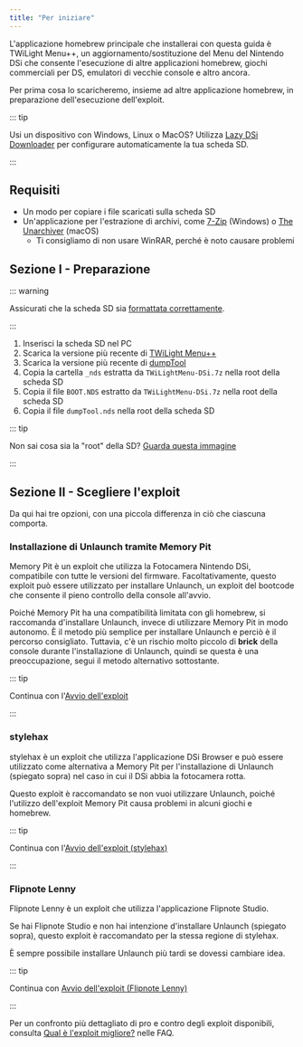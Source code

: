 ```yaml
---
title: "Per iniziare"
---
```


L'applicazione homebrew principale che installerai con questa guida è TWiLight Menu++, un aggiornamento/sostituzione del Menu del Nintendo DSi che consente l'esecuzione di altre applicazioni homebrew, giochi commerciali per DS, emulatori di vecchie console e altro ancora.

Per prima cosa lo scaricheremo, insieme ad altre applicazione homebrew, in preparazione dell'esecuzione dell'exploit.

::: tip

Usi un dispositivo con Windows, Linux o MacOS? Utilizza [Lazy DSi Downloader](lazy-dsi-downloader.html) per configurare automaticamente la tua scheda SD.

:::

## Requisiti

- Un modo per copiare i file scaricati sulla scheda SD
- Un'applicazione per l'estrazione di archivi, come [7-Zip](https://www.7-zip.org/) (Windows) o [The Unarchiver](https://apps.apple.com/us/app/the-unarchiver/id425424353) (macOS)
   - Ti consigliamo di non usare WinRAR, perché è noto causare problemi

## Sezione I - Preparazione

::: warning

Assicurati che la scheda SD sia [formattata correttamente](sd-card-setup.html).

:::

1. Inserisci la scheda SD nel PC
1. Scarica la versione più recente di [TWiLight Menu++](https://github.com/DS-Homebrew/TWiLightMenu/releases/latest/download/TWiLightMenu-DSi.7z)
1. Scarica la versione più recente di [dumpTool](https://github.com/zoogie/dumpTool/releases/latest/download/dumpTool.nds)
1. Copia la cartella `_nds` estratta da `TWiLightMenu-DSi.7z` nella root della scheda SD
1. Copia il file `BOOT.NDS` estratto da `TWiLightMenu-DSi.7z` nella root della scheda SD
1. Copia il file `dumpTool.nds` nella root della scheda SD

::: tip

Non sai cosa sia la "root" della SD? [Guarda questa immagine](https://media.discordapp.net/attachments/489307733074640926/756947922804932739/wherestheroot.png)

:::


## Sezione II - Scegliere l'exploit

Da qui hai tre opzioni, con una piccola differenza in ciò che ciascuna comporta.


### Installazione di Unlaunch tramite Memory Pit

Memory Pit è un exploit che utilizza la Fotocamera Nintendo DSi, compatibile con tutte le versioni del firmware. Facoltativamente, questo exploit può essere utilizzato per installare Unlaunch, un exploit del bootcode che consente il pieno controllo della console all'avvio.

Poiché Memory Pit ha una compatibilità limitata con gli homebrew, si raccomanda d'installare Unlaunch, invece di utilizzare Memory Pit in modo autonomo. È il metodo più semplice per installare Unlaunch e perciò è il percorso consigliato. Tuttavia, c'è un rischio molto piccolo di **brick** della console durante l'installazione di Unlaunch, quindi se questa è una preoccupazione, segui il metodo alternativo sottostante.

::: tip

Continua con l'[Avvio dell'exploit](launching-the-exploit.html)

:::


### stylehax

stylehax è un exploit che utilizza l'applicazione DSi Browser e può essere utilizzato come alternativa a Memory Pit per l'installazione di Unlaunch (spiegato sopra) nel caso in cui il DSi abbia la fotocamera rotta.

Questo exploit è raccomandato se non vuoi utilizzare Unlaunch, poiché l'utilizzo dell'exploit Memory Pit causa problemi in alcuni giochi e homebrew.

::: tip

Continua con l'[Avvio dell'exploit (stylehax)](launching-the-browser-exploit.html)

:::


### Flipnote Lenny

Flipnote Lenny è un exploit che utilizza l'applicazione Flipnote Studio.

Se hai Flipnote Studio e non hai intenzione d'installare Unlaunch (spiegato sopra), questo exploit è raccomandato per la stessa regione di stylehax.

È sempre possibile installare Unlaunch più tardi se dovessi cambiare idea.

::: tip

Continua con [Avvio dell'exploit (Flipnote Lenny)](launching-the-flipnote-exploit.html)

:::

Per un confronto più dettagliato di pro e contro degli exploit disponibili, consulta [Qual è l'exploit migliore?](faq.html#which-is-the-best-exploit) nelle FAQ.
